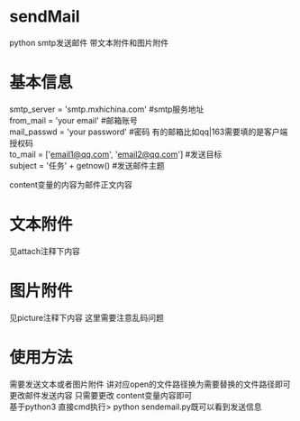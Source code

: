 # sendMail
python smtp发送邮件 带文本附件和图片附件

# 基本信息
smtp_server = 'smtp.mxhichina.com'  #smtp服务地址  
from_mail = 'your email'   #邮箱账号  
mail_passwd = 'your password'  #密码 有的邮箱比如qq|163需要填的是客户端授权码  
to_mail = ['email1@qq.com', 'email2@qq.com']  #发送目标  
subject = '任务' + getnow() #发送邮件主题  

content变量的内容为邮件正文内容  

# 文本附件
见attach注释下内容

# 图片附件
见picture注释下内容 这里需要注意乱码问题

# 使用方法
需要发送文本或者图片附件 讲对应open的文件路径换为需要替换的文件路径即可  
更改邮件发送内容 只需要更改 content变量内容即可  
基于python3 直接cmd执行> python sendemail.py既可以看到发送信息  

